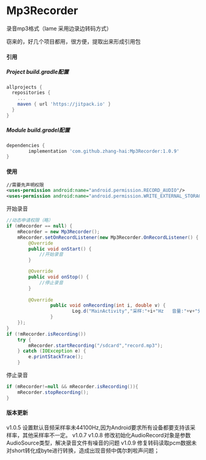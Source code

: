 # Mp3Recorder
录音mp3格式（lame 采用边录边转码方式）

窃来的，好几个项目都用，很方便，提取出来形成引用包

#### 引用

##### Project build.gradle配置

```groovy
allprojects {
  repositories {
    ...
    maven { url 'https://jitpack.io' }
  }
}
```

##### Module build.gradel配置

```groovy
dependencies {
        implementation 'com.github.zhang-hai:Mp3Recorder:1.0.9'
}
```

#### 使用

```xml
//需要先声明权限
<uses-permission android:name="android.permission.RECORD_AUDIO"/>
<uses-permission android:name="android.permission.WRITE_EXTERNAL_STORAGE"/>
```



开始录音

```java
//动态申请权限（略）
if (mRecorder == null) {
	mRecorder = new Mp3Recorder();
	mRecorder.setOnRecordListener(new Mp3Recorder.OnRecordListener() {
		@Override
		public void onStart() {
			//开始录音
		}

		@Override
		public void onStop() {
			//停止录音
		}
		
		@Override
                public void onRecording(int i, double v) {
                        Log.d("MainActivity","采样:"+i+"Hz   音量:"+v+"分贝");
                }
	});
}
if (!mRecorder.isRecording())
	try {
		mRecorder.startRecording("/sdcard","record.mp3");
	} catch (IOException e) {
		e.printStackTrace();
	}
```



停止录音

```java
if (mRecorder!=null && mRecorder.isRecording()){
	mRecorder.stopRecording();
}
```

#### 版本更新
v1.0.5 设置默认音频采样率未44100Hz,因为Android要求所有设备都要支持该采样率，其他采样率不一定。
v1.0.7
v1.0.8 修改初始化AudioRecord对象是参数AudioSource类型，解决录音文件有噪音的问题
v1.0.9 修复转码读取pcm数据未对short转化成byte进行转换，造成出现音频中偶尔刺啦声问题；

